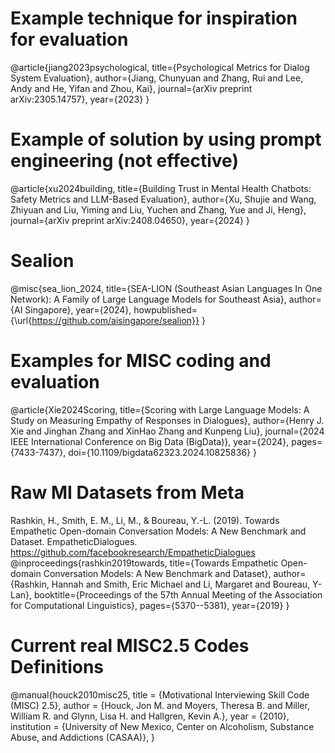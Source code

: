 # Example technique for inspiration for evaluation
@article{jiang2023psychological,
  title={Psychological Metrics for Dialog System Evaluation},
  author={Jiang, Chunyuan and Zhang, Rui and Lee, Andy and He, Yifan and Zhou, Kai},
  journal={arXiv preprint arXiv:2305.14757},
  year={2023}
}

# Example of solution by using prompt engineering (not effective)
@article{xu2024building,
  title={Building Trust in Mental Health Chatbots: Safety Metrics and LLM-Based Evaluation},
  author={Xu, Shujie and Wang, Zhiyuan and Liu, Yiming and Liu, Yuchen and Zhang, Yue and Ji, Heng},
  journal={arXiv preprint arXiv:2408.04650},
  year={2024}
}

# Sealion
@misc{sea_lion_2024,
  title={SEA-LION (Southeast Asian Languages In One Network): A Family of Large Language Models for Southeast Asia},
  author={AI Singapore},
  year={2024},
  howpublished={\url{https://github.com/aisingapore/sealion}}
}

# Examples for MISC coding and evaluation
@article{Xie2024Scoring,
title={Scoring with Large Language Models: A Study on Measuring Empathy of Responses in Dialogues},
author={Henry J. Xie and Jinghan Zhang and XinHao Zhang and Kunpeng Liu},
journal={2024 IEEE International Conference on Big Data (BigData)},
year={2024},
pages={7433-7437},
doi={10.1109/bigdata62323.2024.10825836}
}

# Raw MI Datasets from Meta
Rashkin, H., Smith, E. M., Li, M., & Boureau, Y.-L. (2019). Towards Empathetic Open-domain Conversation Models: A New Benchmark and Dataset. EmpatheticDialogues. https://github.com/facebookresearch/EmpatheticDialogues
@inproceedings{rashkin2019towards,
  title={Towards Empathetic Open-domain Conversation Models: A New Benchmark and Dataset},
  author={Rashkin, Hannah and Smith, Eric Michael and Li, Margaret and Boureau, Y-Lan},
  booktitle={Proceedings of the 57th Annual Meeting of the Association for Computational Linguistics},
  pages={5370--5381},
  year={2019}
}

# Current real MISC2.5 Codes Definitions
@manual{houck2010misc25,
  title     = {Motivational Interviewing Skill Code (MISC) 2.5},
  author    = {Houck, Jon M. and Moyers, Theresa B. and Miller, William R. and Glynn, Lisa H. and Hallgren, Kevin A.},
  year      = {2010},
  institution = {University of New Mexico, Center on Alcoholism, Substance Abuse, and Addictions (CASAA)},
}
